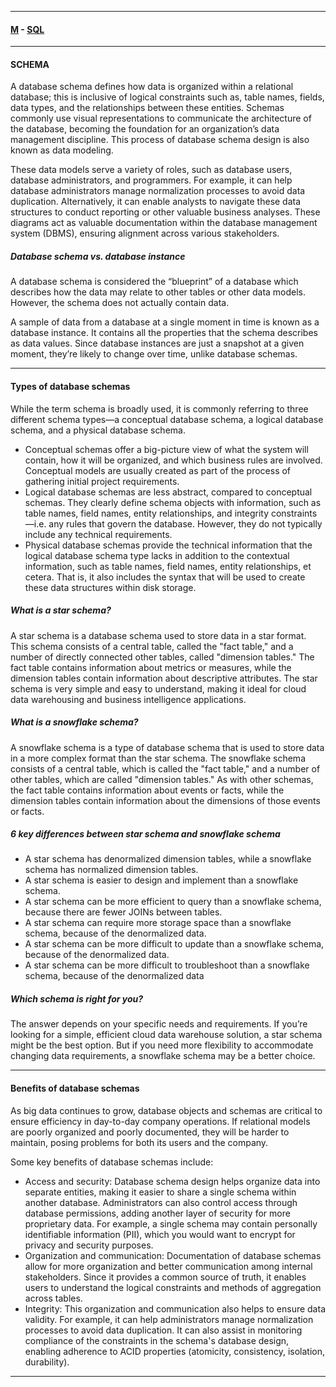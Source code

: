 
---

#### [M](https://github.com/ttltrk/TTT/blob/master/menu.md) - [SQL](https://github.com/ttltrk/TTT/blob/master/SQL/SQL.md)

---

#### SCHEMA

A database schema defines how data is organized within a relational database; this is inclusive of logical constraints such as, table names, fields, data types, and the relationships between these entities. Schemas commonly use visual representations to communicate the architecture of the database, becoming the foundation for an organization’s data management discipline. This process of database schema design is also known as data modeling.

These data models serve a variety of roles, such as database users, database administrators, and programmers. For example, it can help database administrators manage normalization processes to avoid data duplication. Alternatively, it can enable analysts to navigate these data structures to conduct reporting or other valuable business analyses. These diagrams act as valuable documentation within the database management system (DBMS), ensuring alignment across various stakeholders.

##### Database schema vs. database instance

A database schema is considered the “blueprint” of a database which describes how the data may relate to other tables or other data models. However, the schema does not actually contain data.

A sample of data from a database at a single moment in time is known as a database instance. It contains all the properties that the schema describes as data values. Since database instances are just a snapshot at a given moment, they’re likely to change over time, unlike database schemas.

---

#### Types of database schemas

While the term schema is broadly used, it is commonly referring to three different schema types—a conceptual database schema, a logical database schema, and a physical database schema.

- Conceptual schemas offer a big-picture view of what the system will contain, how it will be organized, and which business rules are involved. Conceptual models are usually created as part of the process of gathering initial project requirements.
- Logical database schemas are less abstract, compared to conceptual schemas. They clearly define schema objects with information, such as table names, field names, entity relationships, and integrity constraints—i.e. any rules that govern the database. However, they do not typically include any technical requirements.
- Physical database schemas provide the technical information that the logical database schema type lacks in addition to the contextual information, such as table names, field names, entity relationships, et cetera. That is, it also includes the syntax that will be used to create these data structures within disk storage.

##### What is a star schema?

A star schema is a database schema used to store data in a star format. This schema consists of a central table, called the "fact table," and a number of directly connected other tables, called "dimension tables." The fact table contains information about metrics or measures, while the dimension tables contain information about descriptive attributes. The star schema is very simple and easy to understand, making it ideal for cloud data warehousing and business intelligence applications.

##### What is a snowflake schema?

A snowflake schema is a type of database schema that is used to store data in a more complex format than the star schema. The snowflake schema consists of a central table, which is called the "fact table," and a number of other tables, which are called "dimension tables." As with other schemas, the fact table contains information about events or facts, while the dimension tables contain information about the dimensions of those events or facts.

##### 6 key differences between star schema and snowflake schema

- A star schema has denormalized dimension tables, while a snowflake schema has normalized dimension tables.
- A star schema is easier to design and implement than a snowflake schema.
- A star schema can be more efficient to query than a snowflake schema, because there are fewer JOINs between tables.
- A star schema can require more storage space than a snowflake schema, because of the denormalized data.
- A star schema can be more difficult to update than a snowflake schema, because of the denormalized data.
- A star schema can be more difficult to troubleshoot than a snowflake schema, because of the denormalized data

##### Which schema is right for you?

The answer depends on your specific needs and requirements. If you’re looking for a simple, efficient cloud data warehouse solution, a star schema might be the best option. But if you need more flexibility to accommodate changing data requirements, a snowflake schema may be a better choice.

---

#### Benefits of database schemas

As big data continues to grow, database objects and schemas are critical to ensure efficiency in day-to-day company operations. If relational models are poorly organized and poorly documented, they will be harder to maintain, posing problems for both its users and the company.

Some key benefits of database schemas include:

- Access and security:  Database schema design helps organize data into separate entities, making it easier to share a single schema within another database. Administrators can also control access through database permissions, adding another layer of security for more proprietary data. For example, a single schema may contain personally identifiable information (PII), which you would want to encrypt for privacy and security purposes.
- Organization and communication: Documentation of database schemas allow for more organization and better communication among internal stakeholders. Since it provides a common source of truth, it enables users to understand the logical constraints and methods of aggregation across tables.  
- Integrity: This organization and communication also helps to ensure data validity. For example, it can help administrators manage normalization processes to avoid data duplication. It can also assist in monitoring compliance of the constraints in the schema's database design, enabling adherence to ACID properties (atomicity, consistency, isolation, durability).

---
